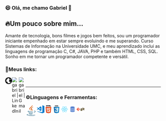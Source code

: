 ### 😄 Olá, me chamo Gabriel 👋

## 🔥Um pouco sobre mim...
Amante de tecnologia, bons filmes e jogos bem feitos, sou um programador iniciante empenhado em estar sempre evoluindo e me superando. Curso Sistemas de Informação na Universidade UMC, e meu aprendizado inclui as linguagens de programação C, C#, JAVA, PHP e também HTML, CSS, SQL. Sonho em me tornar um programador competente e versátil.

### 🔗Meus links:
[<img align="left" alt="portfolio" width="22px" src="https://raw.githubusercontent.com/iconic/open-iconic/master/svg/globe.svg" />][website]
[<img align="left" alt="gabriel | LinkedIn" width="22px" src="https://cdn.jsdelivr.net/npm/simple-icons@v3/icons/linkedin.svg" />][linkedin]
[<img align="left" alt="gabriel | Gmail" width="22px" src="https://cdn.jsdelivr.net/npm/simple-icons@v3/icons/gmail.svg" />][Gmail]

<br />

---
### ⚙️Linguagens e Ferramentas:
<img align="left" alt="Java" width="35px" src="https://raw.githubusercontent.com/github/explore/80688e429a7d4ef2fca1e82350fe8e3517d3494d/topics/java/java.png"/>
<img align="left" alt="VSC" width="26px" src="https://raw.githubusercontent.com/github/explore/80688e429a7d4ef2fca1e82350fe8e3517d3494d/topics/visual-studio-code/visual-studio-code.png"/>
<img align="left" alt="HTML5" width="26px" src="https://raw.githubusercontent.com/github/explore/80688e429a7d4ef2fca1e82350fe8e3517d3494d/topics/html/html.png" />
<img align="left" alt="CSS3" width="26px" src="https://raw.githubusercontent.com/github/explore/80688e429a7d4ef2fca1e82350fe8e3517d3494d/topics/css/css.png" />
<img align="left" alt="React" width="26px" src="https://raw.githubusercontent.com/github/explore/80688e429a7d4ef2fca1e82350fe8e3517d3494d/topics/react/react.png" />
<img align="left" alt="SQL" width="26px" src="https://raw.githubusercontent.com/github/explore/80688e429a7d4ef2fca1e82350fe8e3517d3494d/topics/sql/sql.png" />
<img align="left" alt="Git" width="26px" src="https://raw.githubusercontent.com/github/explore/80688e429a7d4ef2fca1e82350fe8e3517d3494d/topics/git/git.png" />

[website]: https://bit.ly/portfoliogabrielcg
[linkedin]: https://www.linkedin.com/in/gabriel-correa-guedes-13a6a3190/
[Gmail]: gabriel:gabrielguedes75@gmail.com
